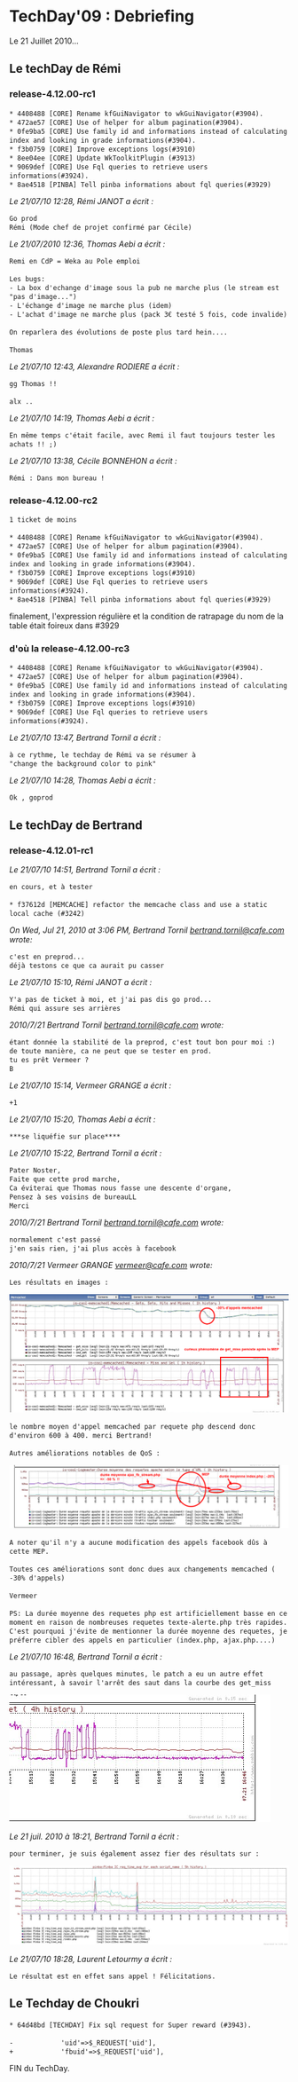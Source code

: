 # TechDay'09 : Debriefing

Le 21 Juillet 2010...

## Le techDay de Rémi

### release-4.12.00-rc1

    * 4408488 [CORE] Rename kfGuiNavigator to wkGuiNavigator(#3904).
    * 472ae57 [CORE] Use of helper for album pagination(#3904).
    * 0fe9ba5 [CORE] Use family id and informations instead of calculating index and looking in grade informations(#3904).
    * f3b0759 [CORE] Improve exceptions logs(#3910)
    * 8ee04ee [CORE] Update WkToolkitPlugin (#3913)
    * 9069def [CORE] Use Fql queries to retrieve users informations(#3924).
    * 8ae4518 [PINBA] Tell pinba informations about fql queries(#3929)


*Le 21/07/10 12:28, Rémi JANOT a écrit :*

    Go prod
    Rémi (Mode chef de projet confirmé par Cécile)

*Le 21/07/2010 12:36, Thomas Aebi a écrit :*

    Remi en CdP = Weka au Pole emploi

    Les bugs:
    - La box d'echange d'image sous la pub ne marche plus (le stream est "pas d'image...")
    - L'échange d'image ne marche plus (idem)
    - L'achat d'image ne marche plus (pack 3€ testé 5 fois, code invalide)

    On reparlera des évolutions de poste plus tard hein....

    Thomas

*Le 21/07/10 12:43, Alexandre RODIERE a écrit :*

    gg Thomas !!

    alx ..

*Le 21/07/10 14:19, Thomas Aebi a écrit :*

    En même temps c'était facile, avec Remi il faut toujours tester les achats !! ;)

*Le 21/07/10 13:38, Cécile BONNEHON a écrit :*

    Rémi : Dans mon bureau !




### release-4.12.00-rc2

    1 ticket de moins

    * 4408488 [CORE] Rename kfGuiNavigator to wkGuiNavigator(#3904).
    * 472ae57 [CORE] Use of helper for album pagination(#3904).
    * 0fe9ba5 [CORE] Use family id and informations instead of calculating index and looking in grade informations(#3904).
    * f3b0759 [CORE] Improve exceptions logs(#3910)
    * 9069def [CORE] Use Fql queries to retrieve users informations(#3924).
    * 8ae4518 [PINBA] Tell pinba informations about fql queries(#3929)


finalement, l'expression régulière et la condition de ratrapage du nom de la table était foireux dans #3929

### d'où la release-4.12.00-rc3

    * 4408488 [CORE] Rename kfGuiNavigator to wkGuiNavigator(#3904).
    * 472ae57 [CORE] Use of helper for album pagination(#3904).
    * 0fe9ba5 [CORE] Use family id and informations instead of calculating index and looking in grade informations(#3904).
    * f3b0759 [CORE] Improve exceptions logs(#3910)
    * 9069def [CORE] Use Fql queries to retrieve users informations(#3924).



*Le 21/07/10 13:47, Bertrand Tornil a écrit :*

    à ce rythme, le techday de Rémi va se résumer à
    "change the background color to pink"

*Le 21/07/10 14:28, Thomas Aebi a écrit :*

    Ok , goprod


## Le techDay de Bertrand

### release-4.12.01-rc1

*Le 21/07/10 14:51, Bertrand Tornil a écrit :*

    en cours, et à tester

    * f37612d [MEMCACHE] refactor the memcache class and use a static local cache (#3242)

*On Wed, Jul 21, 2010 at 3:06 PM, Bertrand Tornil <bertrand.tornil@cafe.com> wrote:*

    c'est en preprod...
    déjà testons ce que ca aurait pu casser

*Le 21/07/10 15:10, Rémi JANOT a écrit :*

    Y'a pas de ticket à moi, et j'ai pas dis go prod...
    Rémi qui assure ses arrières

*2010/7/21 Bertrand Tornil <bertrand.tornil@cafe.com> wrote:*

    étant donnée la stabilité de la preprod, c'est tout bon pour moi :)
    de toute manière, ca ne peut que se tester en prod.
    tu es prêt Vermeer ?
    B

*Le 21/07/10 15:14, Vermeer GRANGE a écrit :*

    +1

*Le 21/07/10 15:20, Thomas Aebi a écrit :*

    ***se liquéfie sur place****

*Le 21/07/10 15:22, Bertrand Tornil a écrit :*

    Pater Noster,
    Faite que cette prod marche,
    Ca éviterai que Thomas nous fasse une descente d'organe,
    Pensez à ses voisins de bureauLL
    Merci

*2010/7/21 Bertrand Tornil <bertrand.tornil@cafe.com> wrote:*

    normalement c'est passé
    j'en sais rien, j'ai plus accès à facebook

*2010/7/21 Vermeer GRANGE <vermeer@cafe.com> wrote:*

    Les résultats en images :

![Résultats Memcache][resultatsMemcache]

    le nombre moyen d'appel memcached par requete php descend donc d'environ 600 à 400. merci Bertrand!

    Autres améliorations notables de QoS :

![Résultats QOS][resultatsQOS]

    A noter qu'il n'y a aucune modification des appels facebook dûs à cette MEP.

    Toutes ces améliorations sont donc dues aux changements memcached ( -30% d'appels)

    Vermeer

    PS: La durée moyenne des requetes php est artificiellement basse en ce moment en raison de nombreuses requetes texte-alerte.php très rapides. C'est pourquoi j'évite de mentionner la durée moyenne des requetes, je préferre cibler des appels en particulier (index.php, ajax.php....)


*Le 21/07/10 16:48, Bertrand Tornil a écrit :*

    au passage, après quelques minutes, le patch a eu un autre effet intéressant, à savoir l'arrêt des saut dans la courbe des get_miss

![Résultats get_misses][get_misses]

*Le 21 juil. 2010 à 18:21, Bertrand Tornil a écrit :*

    pour terminer, je suis également assez fier des résultats sur :

![Résultats request time][req_time]

*Le 21/07/10 18:28, Laurent Letourmy a écrit :*

    Le résultat est en effet sans appel ! Félicitations.


## Le Techday de Choukri


    * 64d48bd [TECHDAY] Fix sql request for Super reward (#3943).

    -            'uid'=>$_REQUEST['uid'],
    +            'fbuid'=>$_REQUEST['uid'],


FIN du TechDay.

[resultatsMemcache]: resultatsMemcache.jpg
[resultatsQOS]: resultatsQOS.jpg
[get_misses]: get_misses.jpg
[req_time]: req_time.jpg
